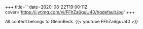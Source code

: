 +++
title=''
date=2020-08-22T19:00:11Z
cover='https://i.ytimg.com/vi/FFhZa6guU40/hqdefault.jpg'
+++

All content belongs to GlennBeck.
{{< youtube FFhZa6guU40 >}}
